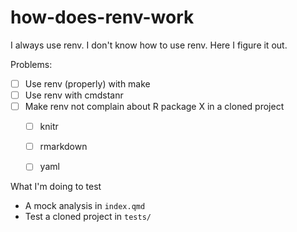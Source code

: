 # how-does-renv-work

I always use renv. I don't know how to use renv. Here I figure it out.

Problems:

- [ ] Use renv (properly) with make
- [ ] Use renv with cmdstanr
- [ ] Make renv not complain about R package X in a cloned project
    - [ ] knitr
    - [ ] rmarkdown
    - [ ] yaml


What I'm doing to test

- A mock analysis in `index.qmd`
- Test a cloned project in `tests/`
